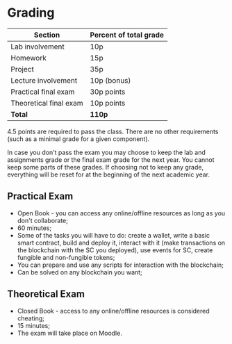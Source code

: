 # Grading

| Section    | Percent of total grade |
| -------- | ------- |
| Lab involvement | 10p |
| Homework | 15p |
| Project| 35p |
| Lecture involvement | 10p (bonus)|
| Practical final exam | 30p  points |
| Theoretical final exam | 10p  points |
| **Total** | **110p** |


4.5 points are required to pass the class.
There are no other requirements (such as a minimal grade for a given component).

In case you don't pass the exam you may choose to keep the lab and assignments grade or the final exam grade for the next year. You cannot keep some parts of these grades. If choosing not to keep any grade, everything will be reset for at the beginning of the next academic year.

## Practical Exam

* Open Book - you can access any online/offline resources as long as you don't collaborate;
* 60 minutes;
* Some of the tasks you will have to do: create a wallet, write a basic smart contract, build and deploy it, interact with it (make transactions on the blockchain with the SC you deployed), use events for SC, create fungible and non-fungible tokens;
* You can prepare and use any scripts for interaction with the blockchain;
* Can be solved on any blockchain you want;

## Theoretical Exam
* Closed Book - access to any online/offline resources is considered cheating;
* 15 minutes;
* The exam will take place on Moodle.
